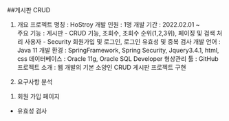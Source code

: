##게시판 CRUD
1. 개요
프로젝트 명칭 : HoStroy
개발 인원 : 1명
개발 기간 : 2022.02.01 ~  
주요 기능 : 
  게시판 - CRUD 기능, 조회수, 조회수 순위(1,2,3위), 페이징 및 검색 처리
  사용자 - Security 회원가입 및 로그인, 로그인 유효성 및 중복 검사
개발 언어 : Java 11
개발 환경 : SpringFramework, Spring Security, Jquery3.4.1, html, css
데이터베이스 : Oracle 11g, Oracle SQL Developer
형상관리 툴 : GitHub
프로젝트 소개 : 웹 개발의 기본 소양인 CRUD 게시판 프로젝트 구현

2. 요구사항 분석
1) 회원 가입 페이지
  - 유효성 검사
    
